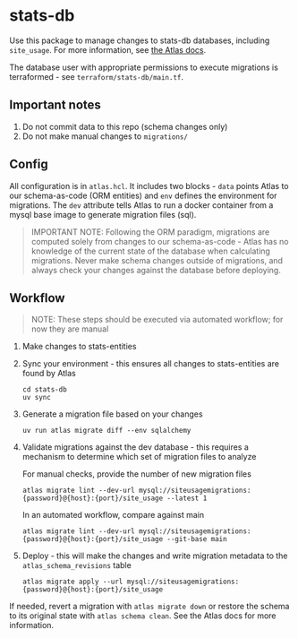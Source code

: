 # stats-db
Use this package to manage changes to stats-db databases, including `site_usage`. For more information, see [the Atlas docs](https://atlasgo.io/guides/orms/sqlalchemy).

The database user with appropriate permissions to execute migrations is terraformed - see `terraform/stats-db/main.tf`.

## Important notes

1. Do not commit data to this repo (schema changes only)
1. Do not make manual changes to `migrations/`

## Config
All configuration is in `atlas.hcl`. It includes two blocks - `data` points Atlas to our schema-as-code (ORM entities) and  `env` defines the environment for migrations. The `dev` attribute tells Atlas to run a docker container from a mysql base image to generate migration files (sql).

> IMPORTANT NOTE: Following the ORM paradigm, migrations are computed solely from changes to our schema-as-code - Atlas has no knowledge of the current state of the database when calculating migrations. Never make schema changes outside of migrations, and always check your changes against the database before deploying.

## Workflow
> NOTE: These steps should be executed via automated workflow; for now they are manual
1. Make changes to stats-entities
1. Sync your environment - this ensures all changes to stats-entities are found by Atlas
    ```
    cd stats-db
    uv sync
    ```
1. Generate a migration file based on your changes
    ```
    uv run atlas migrate diff --env sqlalchemy
    ```
1. Validate migrations against the dev database - this requires a mechanism to determine which set of migration files to analyze
    
    For manual checks, provide the number of new migration files
    ```
    atlas migrate lint --dev-url mysql://siteusagemigrations:{password}@{host}:{port}/site_usage --latest 1
    ```
    In an automated workflow, compare against main
    ```
    atlas migrate lint --dev-url mysql://siteusagemigrations:{password}@{host}:{port}/site_usage --git-base main
    ```
1. Deploy - this will make the changes and write migration metadata to the `atlas_schema_revisions` table
    ```
    atlas migrate apply --url mysql://siteusagemigrations:{password}@{host}:{port}/site_usage
    ```

If needed, revert a migration with `atlas migrate down` or restore the schema to its original state with `atlas schema clean`. See the Atlas docs for more information.
